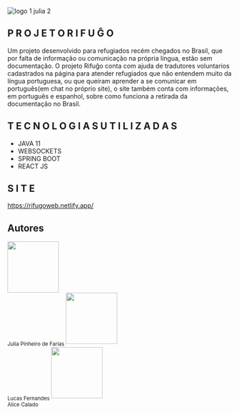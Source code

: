 
![logo 1 julia 2](https://user-images.githubusercontent.com/89882407/160252181-85d9342b-177a-4ea8-b8e6-e325a34ad5cf.png)




## P R O J E T O  R I F U Ĝ O

Um projeto desenvolvido para refugiados recém chegados no Brasil, que por falta de informação ou comunicação na própria língua, estão sem documentação. O projeto 
Rifuĝo conta com ajuda de tradutores voluntarios cadastrados na página para atender refugiados que não entendem muito da língua portuguesa, ou que queiram aprender a se comunicar em português(em chat no próprio site), o site também conta com informações, em português e espanhol, sobre como funciona a retirada da documentação no Brasil.


## T E C N O L O G I A S  U T I L I Z A D A S

* JAVA 11
* WEBSOCKETS
* SPRING BOOT
* REACT JS

## S I T E 
https://rifugoweb.netlify.app/





## Autores
 <img src="https://avatars.githubusercontent.com/u/89882407?s=400&u=fa2eedf1411121a34d2b17e63a10ebb2e7480c0c&v=4" width=115><br><sub>Julia Pinheiro de Farias</sub>  <img src="https://avatars.githubusercontent.com/u/86871445?v=4" width=115><br><sub>Lucas Fernandes</sub>  <img src="https://avatars.githubusercontent.com/u/96153803?v=4" width=115><br><sub>Alice Calado</sub>  

